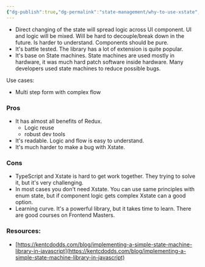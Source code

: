 ```yaml
---
{"dg-publish":true,"dg-permalink":"state-management/why-to-use-xstate","permalink":"/state-management/why-to-use-xstate/"}
---
```


- Direct changing of the state will spread  logic across UI component. UI and logic will be mixed. Will be hard to decouple/break down in the future. Is harder to understand. Components should be pure. 
- It's battle tested. The library has a lot of extension is quite popular.
- It's base on State machines. State machines are used mostly in hardware, it was much hard patch software inside hardware. Many developers used state machines to reduce possible bugs. 

Use cases:
- Multi step form with complex flow

### Pros
 - It has almost all benefits of Redux. 
	 - Logic reuse 
	 - robust dev tools
- It's readable. Logic and flow is easy to understand.
- It's much harder to make a bug with Xstate. 

### Cons
- TypeScript and Xstate is hard to get work together. They trying to solve it, but it's very challenging.
- In most cases you don't need Xstate. You can use same principles with enum state, but if component logic gets complex Xstate can a good option.
- Learning curve. It's a powerful library, but it takes time to learn. There are good courses on Frontend Masters. 

### Resources:
- [https://kentcdodds.com/blog/implementing-a-simple-state-machine-library-in-javascript](https://kentcdodds.com/blog/implementing-a-simple-state-machine-library-in-javascript)
